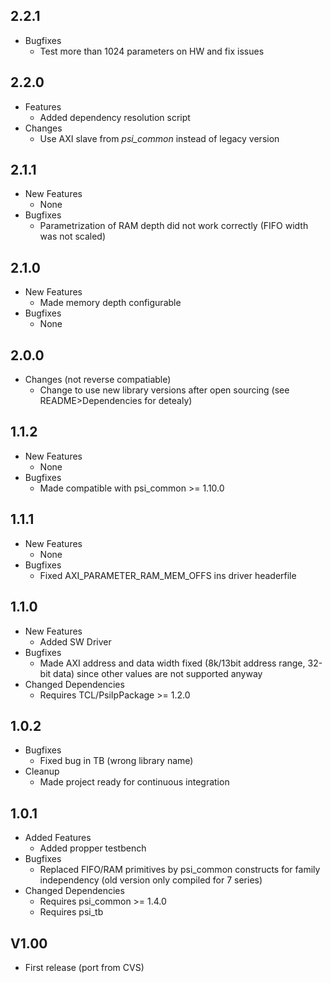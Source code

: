 ## 2.2.1

* Bugfixes
  * Test more than 1024 parameters on HW and fix issues

## 2.2.0

* Features
  * Added dependency resolution script
* Changes
  * Use AXI slave from *psi\_common* instead of legacy version

## 2.1.1

* New Features
  * None
* Bugfixes
  * Parametrization of RAM depth did not work correctly (FIFO width was not scaled)

## 2.1.0

* New Features
  * Made memory depth configurable
* Bugfixes
  * None

## 2.0.0

* Changes (not reverse compatiable)
  * Change to use new library versions after open sourcing (see README>Dependencies for detealy)

## 1.1.2

* New Features
  * None
* Bugfixes
  * Made compatible with psi\_common >= 1.10.0

## 1.1.1

* New Features
  * None
* Bugfixes
  * Fixed AXI\_PARAMETER\_RAM\_MEM\_OFFS ins driver headerfile

## 1.1.0

* New Features
  * Added SW Driver
* Bugfixes
  * Made AXI address and data width fixed (8k/13bit address range, 32-bit data) since other values are not supported anyway
* Changed Dependencies
  * Requires TCL/PsiIpPackage >= 1.2.0

## 1.0.2

* Bugfixes
  * Fixed bug in TB (wrong library name)
* Cleanup
  * Made project ready for continuous integration

## 1.0.1

* Added Features
  * Added propper testbench
* Bugfixes
  * Replaced FIFO/RAM primitives by psi_common constructs for family independency (old version only compiled for 7 series)
* Changed Dependencies
  * Requires psi_common >= 1.4.0
  * Requires psi_tb

## V1.00

* First release (port from CVS)